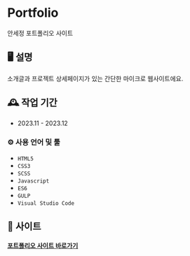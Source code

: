 # Portfolio
안세정 포트폴리오 사이트


## 🖥️ 설명
소개글과 프로젝트 상세페이지가 있는 간단한 마이크로 웹사이트에요.
<br>

## 🕰️ 작업 기간
* 2023.11 - 2023.12

### ⚙️ 사용 언어 및 툴
- `HTML5`
- `CSS3`
- `SCSS`
- `Javascript`
- `ES6`
- `GULP`
- `Visual Studio Code`

## 📌 사이트
#### <a href="http://www.sejungahn.com/index.html" target="_blank">포트폴리오 사이트 바로가기</a>
